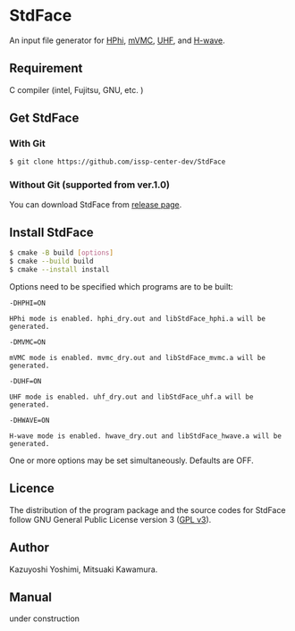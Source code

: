 # StdFace

An input file generator for
[HPhi](https://github.com/issp-center-dev/HPhi),
[mVMC](https://github.com/issp-center-dev/mVMC),
[UHF](https://github.com/issp-center-dev/UHF-dev), and
[H-wave](https://github.com/issp-center-dev/H-wave).

## Requirement
C compiler (intel, Fujitsu, GNU, etc. )  

## Get StdFace

### With Git 

``` bash
$ git clone https://github.com/issp-center-dev/StdFace
```

### Without Git (supported from ver.1.0)

You can download StdFace from [release page](https://github.com/issp-center-dev/StdFace/releases).

## Install StdFace

``` bash
$ cmake -B build [options]
$ cmake --build build
$ cmake --install install
```

Options need to be specified which programs are to be built:

  ``-DHPHI=ON``

    HPhi mode is enabled. hphi_dry.out and libStdFace_hphi.a will be generated.

  ``-DMVMC=ON``

    mVMC mode is enabled. mvmc_dry.out and libStdFace_mvmc.a will be generated.

  ``-DUHF=ON``

    UHF mode is enabled. uhf_dry.out and libStdFace_uhf.a will be generated.

  ``-DHWAVE=ON``

    H-wave mode is enabled. hwave_dry.out and libStdFace_hwave.a will be generated.

One or more options may be set simultaneously. Defaults are OFF.


## Licence

The distribution of the program package and the source codes for StdFace follow GNU General Public License version 3 ([GPL v3](http://www.gnu.org/licenses/gpl-3.0.en.html)). 


## Author
Kazuyoshi Yoshimi, Mitsuaki Kawamura.

## Manual

under construction
